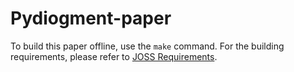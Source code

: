 # Pydiogment-paper
To build this paper offline, use the `make` command.
For the building requirements, please refer to [JOSS Requirements](https://joss.readthedocs.io/en/latest/submitting.html).
